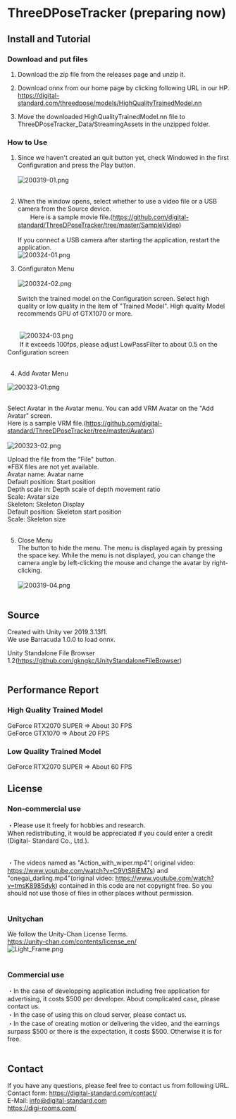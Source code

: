 # ThreeDPoseTracker (preparing now)
## Install and Tutorial
### Download and put files
1. Download the zip file from the releases page and unzip it.</br>

2. Download onnx from our home page by clicking following URL in our HP.</br>
   https://digital-standard.com/threedpose/models/HighQualityTrainedModel.nn
   
3. Move the downloaded HighQualityTrainedModel.nn file to ThreeDPoseTracker_Data/StreamingAssets in the unzipped folder.</br>

### How to Use
1. Since we haven't created an quit button yet, check Windowed in the first Configuration and press the Play button.</br></br>
![200319-01.png](image/200319-01.png)</br></br>

2. When the window opens, select whether to use a video file or a USB camera from the Source device.</br>
　　Here is a sample movie file.(https://github.com/digital-standard/ThreeDPoseTracker/tree/master/SampleVideo)</br>  
   If you connect a USB camera after starting the application, restart the application.</br>
   ![200324-01.png](image/200324-01.png)</br>

3. Configuraton Menu</br></br>
![200324-02.png](image/200324-02.png)</br></br>
Switch the trained model on the Configuration screen. Select high quality or low quality in the item of "Trained Model". High quality Model recommends GPU of GTX1070 or more.</br></br>

　　![200324-03.png](image/200324-03.png)</br>
　　If it exceeds 100fps, please adjust LowPassFilter to about 0.5 on the Configuration screen</br></br>

4. Add Avatar Menu</br>
  
![200323-01.png](image/200323-01.png)</br></br>

Select Avatar in the Avatar menu. You can add VRM Avatar on the "Add Avatar" screen.</br>
   Here is a sample VRM file.(https://github.com/digital-standard/ThreeDPoseTracker/tree/master/Avatars)</br></br>
![200323-02.png](image/200323-02.png)</br>


   Upload the file from the "File" button.</br>
   ※FBX files are not yet available.</br>
   Avatar name: Avatar name</br>
   Default position: Start position</br>
   Depth scale in: Depth scale of depth movement ratio</br>
   Scale: Avatar size</br>
   Skeleton: Skeleton Display</br>
   Default position: Skeleton start position</br>
   Scale: Skeleton size</br></br>

5. Close Menu</br>
The button to hide the menu. The menu is displayed again by pressing the space key.
While the menu is not displayed, you can change the camera angle by left-clicking the mouse and change the avatar by right-clicking.</br></br>
![200319-04.png](image/200319-04.png)</br></br>


## Source
Created with Unity ver 2019.3.13f1.</br>
We use Barracuda 1.0.0 to load onnx.</br>

Unity Standalone File Browser 1.2(https://github.com/gkngkc/UnityStandaloneFileBrowser)</br>
</br>
## Performance Report
### High Quality Trained Model </br>
GeForce RTX2070 SUPER ⇒ About 30 FPS </br>
GeForce GTX1070 ⇒ About 20 FPS </br>
### Low Quality Trained Model </br>
GeForce RTX2070 SUPER ⇒ About 60 FPS </br>


## License
### Non-commercial use</br>
・Please use it freely for hobbies and research. </br>
  When redistributing, it would be appreciated if you could enter a credit (Digital-  Standard Co., Ltd.).</br></br>
   
・The videos named as "Action_with_wiper.mp4"(
original video: https://www.youtube.com/watch?v=C9VtSRiEM7s) and "onegai_darling.mp4"(original video: https://www.youtube.com/watch?v=tmsK8985dyk) contained in this code are not copyright free.
  So you should not use those of files in other places without permission.</br></br>

### Unitychan</br>
We follow the Unity-Chan License Terms.</br>
https://unity-chan.com/contents/license_en/</br>
![Light_Frame.png](image/Light_Frame.png)</br></br>

### Commercial use</br>
・In the case of developping application including free application for advertising, it costs $500 per developer.
  About complicated case, please contact us.</br>
・In the case of using this on cloud server, please contact us.</br>
・In the case of creating motion or delivering the video, and the earnings surpass $500 or there is the expectation,
  it costs $500. Otherwise it is for free.</br></br>
  
## Contact</br>
If you have any questions, please feel free to contact us from following URL.</br>
Contact form:  https://digital-standard.com/contact/ </br>
E-Mail: info@digital-standard.com </br>
https://digi-rooms.com/
